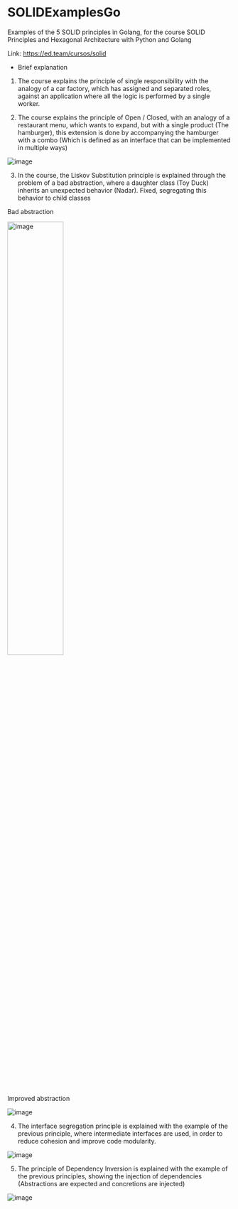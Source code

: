 # SOLIDExamplesGo

Examples of the 5 SOLID principles in Golang, for the course SOLID Principles and Hexagonal Architecture with Python and Golang

Link: https://ed.team/cursos/solid

* Brief explanation

1. The course explains the principle of single responsibility with the analogy of a car factory, which has assigned and separated roles, against an application where all the logic is performed by a single worker.

2. The course explains the principle of Open / Closed, with an analogy of a restaurant menu, which wants to expand, but with a single product (The hamburger), this extension is done by accompanying the hamburger with a combo (Which is defined as an interface that can be implemented in multiple ways)


![image](https://github.com/julianVelandia/SOLIDExamplesGo/assets/52173621/bde5925b-2093-413a-9ce4-0ef481a15db8)


3. In the course, the Liskov Substitution principle is explained through the problem of a bad abstraction, where a daughter class (Toy Duck) inherits an unexpected behavior (Nadar). Fixed, segregating this behavior to child classes

Bad abstraction


<img src="https://github.com/julianVelandia/SOLIDExamplesGo/assets/52173621/5921a398-df12-4d66-a705-614d008c13f2" alt="image" width="50%">


Improved abstraction


![image](https://github.com/julianVelandia/SOLIDExamplesGo/assets/52173621/bbd87d34-ba15-418d-84ec-cca4ca50ba9d)


4. The interface segregation principle is explained with the example of the previous principle, where intermediate interfaces are used, in order to reduce cohesion and improve code modularity.


![image](https://github.com/julianVelandia/SOLIDExamplesGo/assets/52173621/b3d4830d-bfd2-47f7-9d5f-343af5bad636)


5. The principle of Dependency Inversion is explained with the example of the previous principles, showing the injection of dependencies (Abstractions are expected and concretions are injected)


![image](https://github.com/julianVelandia/SOLIDExamplesGo/assets/52173621/b1d913eb-3eda-4f09-b217-b7a2da477d52)



